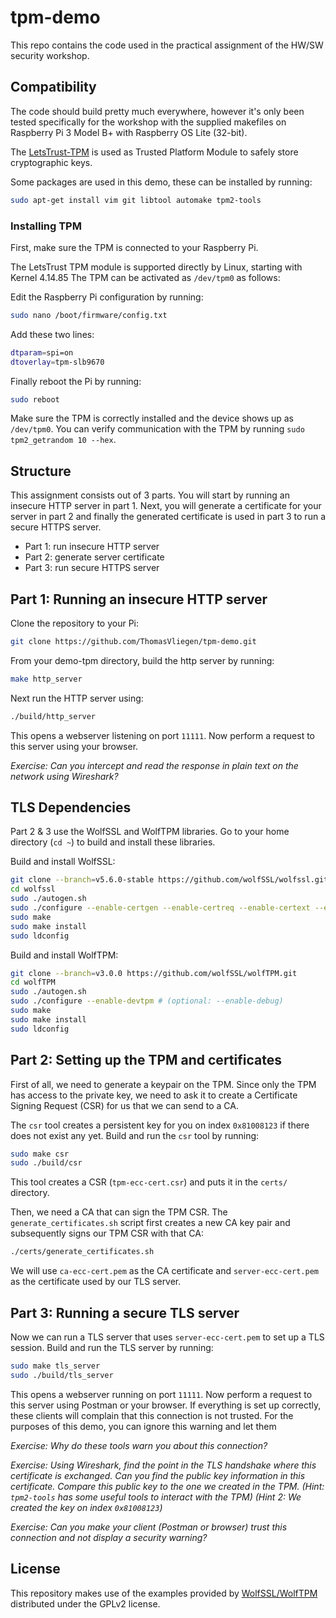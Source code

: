 # tpm-demo

This repo contains the code used in the practical assignment of the HW/SW security workshop.

## Compatibility

The code should build pretty much everywhere, however it's only been tested specifically for the workshop with the supplied makefiles on Raspberry Pi 3 Model B+ with Raspberry OS Lite (32-bit).

The [LetsTrust-TPM](https://letstrust.de) is used as Trusted Platform Module to safely store cryptographic keys.

Some packages are used in this demo, these can be installed by running:
```sh
sudo apt-get install vim git libtool automake tpm2-tools
```

### Installing TPM

First, make sure the TPM is connected to your Raspberry Pi.

The LetsTrust TPM module is supported directly by Linux, starting with Kernel 4.14.85
The TPM can be activated as `/dev/tpm0` as follows:

Edit the Raspberry Pi configuration by running:
```sh
sudo nano /boot/firmware/config.txt
```

Add these two lines:
```sh
dtparam=spi=on
dtoverlay=tpm-slb9670 
```

Finally reboot the Pi by running:
```sh
sudo reboot
```

Make sure the TPM is correctly installed and the device shows up as `/dev/tpm0`. You can verify communication with the TPM by running `sudo tpm2_getrandom 10 --hex`.

## Structure 

This assignment consists out of 3 parts. You will start by running an insecure HTTP server in part 1. Next, you will generate a certificate for your server in part 2 and finally the generated certificate is used in part 3 to run a secure HTTPS server.

- Part 1: run insecure HTTP server
- Part 2: generate server certificate
- Part 3: run secure HTTPS server

## Part 1: Running an insecure HTTP server

Clone the repository to your Pi:
```sh
git clone https://github.com/ThomasVliegen/tpm-demo.git
```
From your demo-tpm directory, build the http server by running:
```sh
make http_server
```
Next run the HTTP server using:
```sh
./build/http_server
```

This opens a webserver listening on port `11111`. Now perform a request to this server using your browser.

_Exercise: Can you intercept and read the response in plain text on the network using Wireshark?_


## TLS Dependencies

Part 2 & 3 use the WolfSSL and WolfTPM libraries. Go to your home directory (`cd ~`) to build and install these libraries.

Build and install WolfSSL:

```sh
git clone --branch=v5.6.0-stable https://github.com/wolfSSL/wolfssl.git
cd wolfssl
sudo ./autogen.sh
sudo ./configure --enable-certgen --enable-certreq --enable-certext --enable-pkcs7 --enable-cryptocb --enable-aescfb
sudo make
sudo make install
sudo ldconfig
```

Build and install WolfTPM:

```sh
git clone --branch=v3.0.0 https://github.com/wolfSSL/wolfTPM.git
cd wolfTPM
sudo ./autogen.sh
sudo ./configure --enable-devtpm # (optional: --enable-debug)
sudo make
sudo make install
sudo ldconfig
```

## Part 2: Setting up the TPM and certificates

First of all, we need to generate a keypair on the TPM. Since only the TPM has access to the private key, we need to ask it to create a Certificate Signing Request (CSR) for us that we can send to a CA.

The `csr` tool creates a persistent key for you on index `0x81008123` if there does not exist any yet. Build and run the `csr` tool by running:
```sh
sudo make csr
sudo ./build/csr
```

This tool creates a CSR (`tpm-ecc-cert.csr`) and puts it in the `certs/` directory.

Then, we need a CA that can sign the TPM CSR. The `generate_certificates.sh` script first creates a new CA key pair and subsequently signs our TPM CSR with that CA:

```sh
./certs/generate_certificates.sh
```

We will use `ca-ecc-cert.pem` as the CA certificate and `server-ecc-cert.pem` as the certificate used by our TLS server.

## Part 3: Running a secure TLS server

Now we can run a TLS server that uses `server-ecc-cert.pem` to set up a TLS session. Build and run the TLS server by running:

```sh
sudo make tls_server
sudo ./build/tls_server
```

This opens a webserver running on port `11111`. Now perform a request to this server using Postman or your browser. If everything is set up correctly, these clients will complain that this connection is not trusted. For the purposes of this demo, you can ignore this warning and let them

_Exercise: Why do these tools warn you about this connection?_

_Exercise: Using Wireshark, find the point in the TLS handshake where this certificate is exchanged. Can you find the public key information in this certificate. Compare this public key to the one we created in the TPM. (Hint: `tpm2-tools` has some useful tools to interact with the TPM) (Hint 2: We created the key on index `0x81008123`)_

_Exercise: Can you make your client (Postman or browser) trust this connection and not display a security warning?_

## License

This repository makes use of the examples provided by [WolfSSL/WolfTPM](https://github.com/wolfSSL) distributed under the GPLv2 license.
